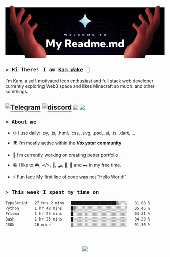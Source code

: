 ![header image](header.png)
 
### <samp>&gt; Hi There! I am [Kam Wake](https://github.com/sekiro-dev) 👋</samp>
I'm Kam, a self-motivated tech enthusiast and full stack web developer currently exploring Web3 space and likes Minecraft so much. and other somthings.


[![Telegram](https://img.shields.io/badge/telegram-%2320232a.svg?style=for-the-badge&logo=telegram&logoColor=white?url=https://t.me/nibori_me)](https://t.me/nibori_me) 
[![discord](https://img.shields.io/badge/discord-%2320232a.svg?style=for-the-badge&logo=discord&logoColor=white?url=https://discordapp.com/users/828847306173972501)](https://discordapp.com/users/828847306173972501) 
![](https://komarev.com/ghpvc/?username=sekiro-dev&color=brightgreen&label=PROFILE+VIEWS&style=for-the-badge)
![](https://img.shields.io/badge/dynamic/json?logo=github&label=GitHub%20Stars&style=for-the-badge&query=%24.stars&url=https://api.github-star-counter.workers.dev/user/sekiro-dev)
---

### <samp>&gt; About me</samp>

- ⚙️ I use daily: .py, .js, .html, .css, .svg, .psd, .ai, .ts, .dart, ...
  
- 🌍 I'm mostly active within the **Voxystar community**
- 🔭 I’m currently working on creating better portfolio .
- 😀 I like to 🎮, </>, 📖, 🛹, 🎸, 🍪 and ✒️ in my free time.
- ⚡ Fun fact: My first line of code was not "Hello World!"

### <samp>&gt; This week I spent my time on</samp>
<!--START_SECTION:waka-->

```txt
TypeScript   27 hrs 2 mins   ████████████████████▒░░░░   81.88 %
Python       1 hr 48 mins    █▒░░░░░░░░░░░░░░░░░░░░░░░   05.45 %
Prisma       1 hr 25 mins    █░░░░░░░░░░░░░░░░░░░░░░░░   04.31 %
Bash         1 hr 25 mins    █░░░░░░░░░░░░░░░░░░░░░░░░   04.29 %
JSON         26 mins         ▒░░░░░░░░░░░░░░░░░░░░░░░░   01.36 %
```

<!--END_SECTION:waka-->

<br><br>

<div align="center">
  <img src="https://raw.githubusercontent.com/innng/innng/master/assets/kyubey.gif" height="40" />
</div>
